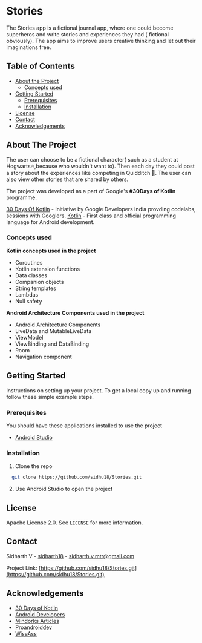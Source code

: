 # Stories
The Stories app is a fictional journal app, where one could become superheros and write stories and experiences they had ( fictional obviously). The app aims to improve users creative thinking and let out their imaginations free.
<!-- TABLE OF CONTENTS -->
## Table of Contents

* [About the Project](#about-the-project)
  * [Concepts used](#concepts-used)
* [Getting Started](#getting-started)
  * [Prerequisites](#prerequisites)
  * [Installation](#installation)
* [License](#license)
* [Contact](#contact)
* [Acknowledgements](#acknowledgements)



<!-- ABOUT THE PROJECT -->
## About The Project

<!-- Add screenshots here-->

The user can choose to be a fictional character( such as a student at Hogwarts:fire:,because who wouldn't want to). Then each day they could post a story about the experiences like competing in Quidditch :raised_hands:. The user can also view other stories that are shared by others.

The project was developed as a part of Google's **#30Days of Kotlin** programme.

[30 Days Of Kotlin](https://eventsonair.withgoogle.com/events/kotlin) - Initiative by Google Developers India provding codelabs, sessions with Googlers.
 [Kotlin](https://kotlinlang.org/) - First class and official programming language for Android development.
### Concepts used
**Kotlin concepts used in the project**
- Coroutines
- Kotlin extension functions
- Data classes
- Companion objects
- String templates
- Lambdas
- Null safety


**Android Architecture Components used in the project**
- Android Architecture Components
 - LiveData and MutableLiveData
  - ViewModel
  - ViewBinding and DataBinding
  - Room
  - Navigation component


<!-- GETTING STARTED -->
## Getting Started

Instructions on setting up your project. To get a local copy up and running follow these simple example steps.

### Prerequisites

You should have these applications installed to use the project
*  [Android Studio](https://developer.android.com/studio)

### Installation

1. Clone the repo
```sh
  git clone https://github.com/sidhu18/Stories.git
```
2. Use Android Studio to open the project





<!-- LICENSE -->
## License

Apache License 2.0. See `LICENSE` for more information.



<!-- CONTACT -->
## Contact

Sidharth V - [sidharth18]([https://www.linkedin.com/in/sidharth18/](https://www.linkedin.com/in/sidharth18/)) - sidharth.v.mtr@gmail.com

Project Link: [https://github.com/sidhu18/Stories.git](https://github.com/sidhu18/Stories.git)



<!-- ACKNOWLEDGEMENTS -->
## Acknowledgements
* [30 Days of Kotlin](https://eventsonair.withgoogle.com)
* [Android Developers](https://developer.android.com/)
* [Mindorks Articles](https://medium.com/mindorks)
* [Proandroiddev](https://proandroiddev.com/)
* [WiseAss](https://www.youtube.com/channel/UCSwuCetC3YlO1Y7bqVW5GHg)
